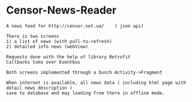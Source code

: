 # Censor-News-Reader
	A news feed for http://censor.net.ua/    ( json api)

	There is two screens
	1) a list of news (with pull-to-refresh)
	2) detailed info news (webView)

	Requests done with the help of library Retrofit
	Callbacks take over Eventbus

	Both screens implemented through a bunch Activity->Fragment

	When internet is available, all news data ( including html page with detail news description ) 
	save to database and may loading from there in offline mode.

